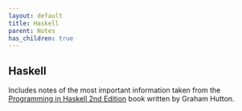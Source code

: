 ```yaml
---
layout: default
title: Haskell
parent: Notes
has_children: true
---
```


## Haskell
Includes notes of the most important information taken from the [Programming in Haskell 2nd Edition](https://www.cambridge.org/us/academic/subjects/computer-science/programming-languages-and-applied-logic/programming-haskell-2nd-edition) book written by Graham Hutton.
